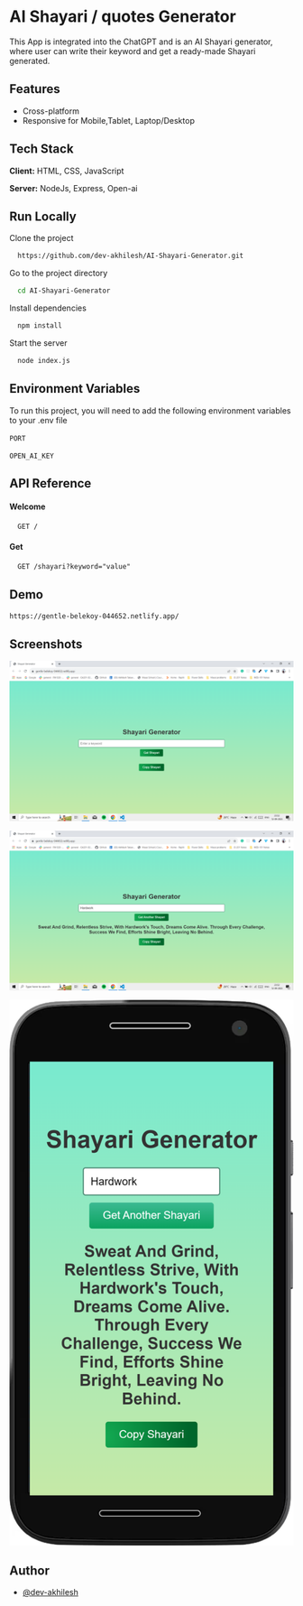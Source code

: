 # AI Shayari / quotes Generator

This App is integrated into the ChatGPT and is an AI Shayari generator, where user can write their keyword and get a ready-made Shayari generated.

## Features

- Cross-platform
- Responsive for Mobile,Tablet, Laptop/Desktop

## Tech Stack

**Client:** HTML, CSS, JavaScript

**Server:** NodeJs, Express, Open-ai



## Run Locally

Clone the project

```bash
  https://github.com/dev-akhilesh/AI-Shayari-Generator.git
```

Go to the project directory

```bash
  cd AI-Shayari-Generator
```

Install dependencies

```bash
  npm install
```

Start the server

```bash
  node index.js
```


## Environment Variables

To run this project, you will need to add the following environment variables to your .env file

`PORT`

`OPEN_AI_KEY`


 ## API Reference

#### Welcome 

```http
  GET /
```

#### Get 

```http
  GET /shayari?keyword="value"
```

## Demo
```
https://gentle-belekoy-044652.netlify.app/
```
## Screenshots

![App Screenshot 1](./images/Screenshot-1.png)

![App Screenshot 2](./images/Screenshot-2.png)

![App Screenshot 2](./images/Screenshot-3.png)


## Author

- [@dev-akhilesh](https://github.com/dev-akhilesh)
